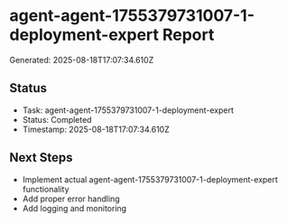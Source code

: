 # agent-agent-1755379731007-1-deployment-expert Report

Generated: 2025-08-18T17:07:34.610Z

## Status
- Task: agent-agent-1755379731007-1-deployment-expert
- Status: Completed
- Timestamp: 2025-08-18T17:07:34.610Z

## Next Steps
- Implement actual agent-agent-1755379731007-1-deployment-expert functionality
- Add proper error handling
- Add logging and monitoring
